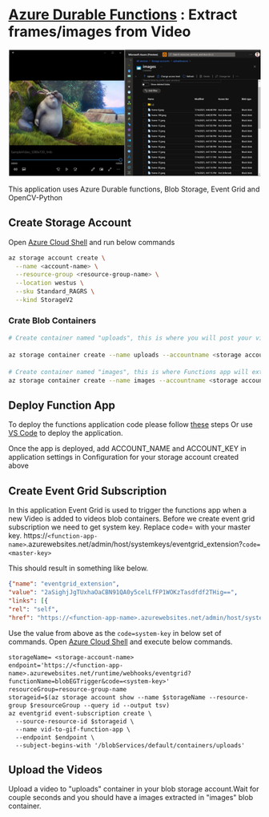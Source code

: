 # [Azure Durable Functions](https://docs.microsoft.com/en-us/azure/azure-functions/durable/durable-functions-overview) : Extract frames/images from Video

![](https://raw.githubusercontent.com/krishnaji/durable-function-video-to-images-py/main/vid2img.jpg)

This application uses Azure Durable functions, Blob Storage, Event Grid and OpenCV-Python

## Create Storage Account
Open [Azure Cloud Shell](https://shell.azure.com) and run below commands

```bash
az storage account create \
  --name <account-name> \
  --resource-group <resource-group-name> \
  --location westus \
  --sku Standard_RAGRS \
  --kind StorageV2
```
### Crate Blob Containers
```bash
# Create container named "uploads", this is where you will post your video files

az storage container create --name uploads --accountname <storage account name from above step>

# Create container named "images", this is where Functions app will extract and uploads images 
az storage container create --name images --accountname <storage account name from above step>
```

## Deploy Function App
To deploy the functions application code please follow [these](https://docs.microsoft.com/en-us/azure/azure-functions/functions-continuous-deployment) steps Or use [VS Code](https://code.visualstudio.com/tutorials/functions-extension/deploy-app) to deploy the application.

Once the app is deployed, add ACCOUNT_NAME and ACCOUNT_KEY  in application settings in Configuration for your storage account created above

## Create Event Grid Subscription
In this application Event Grid is used to trigger the functions app when a new Video is added to videos blob containers. 
Before we create event grid subscription we need to get system key. Replace code= with your master key.
https://```<function-app-name>```.azurewebsites.net/admin/host/systemkeys/eventgrid_extension?```code=<master-key>```
 
This should result in something like below.
```json
{"name": "eventgrid_extension",
"value": "2aSighjJgTUxhaOaCBN91QA0y5celLfFP1WOKzTasdfdf2THig==",
"links": [{
"rel": "self",
"href": "https://<function-app-name>.azurewebsites.net/admin/host/systemkeys/eventgrid_extension"}]}
```
Use the value from above as the ```code=system-key``` in below set of commands.
Open [Azure Cloud Shell](https://shell.azure.com) and execute below commands.

```
storageName= <storage-account-name>
endpoint='https://<function-app-name>.azurewebsites.net/runtime/webhooks/eventgrid?functionName=blobEGTrigger&code=<system-key>'
resourceGroup=resource-group-name
storageid=$(az storage account show --name $storageName --resource-group $resourceGroup --query id --output tsv)
az eventgrid event-subscription create \
  --source-resource-id $storageid \
  --name vid-to-gif-function-app \
  --endpoint $endpoint \
  --subject-begins-with '/blobServices/default/containers/uploads'
```
## Upload the Videos
Upload a video to "uploads" container in your blob storage account.Wait for couple seconds and you should have a images extracted in "images" blob container.  